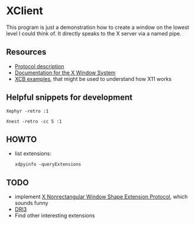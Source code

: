 XClient
=======

This program is just a demonstration how to create a window on the
lowest level I could think of. It directly speaks to the X server via
a named pipe.

Resources
---------

- [Protocol description](https://www.x.org/releases/X11R7.7/doc/xproto/x11protocol.html)
- [Documentation for the X Window System](https://www.x.org/releases/current/doc/index.html)
- [XCB
  examples](https://www.x.org/releases/X11R7.5/doc/libxcb/tutorial/#gc),
  that might be used to understand how X11 works

Helpful snippets for development
--------------------------------

  ```shell
  Xephyr -retro :1
  ```

  ```shell
  Xnest -retro -cc 5 :1
  ```

HOWTO
-----

- list extensions:

    ```shell
    xdpyinfo -queryExtensions
    ```

TODO
----

- implement [X Nonrectangular Window Shape Extension
  Protocol](https://www.x.org/releases/current/doc/xextproto/shape.html),
  which sounds funny
- [DRI3](https://keithp.com/blogs/dri3_extension/)
- Find other interesting extensions
